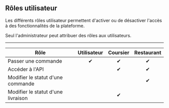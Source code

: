 Rôles utilisateur
-----------------

Les différents rôles utilisateur permettent d'activer ou de désactiver l'accès à des fonctionnalités de la plateforme.

Seul l'administrateur peut attribuer des rôles aux utilisateurs.

---

| Rôle                               | Utilisateur   | Coursier   | Restaurant |
| ---------------------------------- |:-------------:|:----------:|:----------:|
| Passer une commande                | ✔             | ✔          | ✔          |
| Accéder à l'API                    |               | ✔          | ✔          |
| Modifier le statut d'une commande  |               |            | ✔          |
| Modifier le statut d'une livraison |               | ✔          |            |

